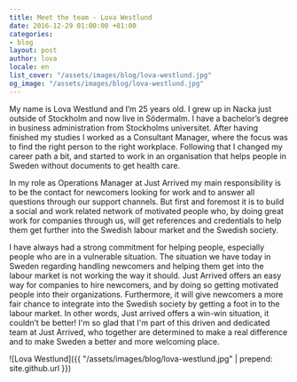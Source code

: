 ```yaml
---
title: Meet the team - Lova Westlund
date: 2016-12-29 01:00:00 +01:00
categories:
- blog
layout: post
author: lova
locale: en
list_cover: "/assets/images/blog/lova-westlund.jpg"
og_image: "/assets/images/blog/lova-westlund.jpg"
---
```


My name is Lova Westlund and I’m 25 years old. I grew up in Nacka just outside of Stockholm and now live in Södermalm. I have a bachelor’s degree in business administration from Stockholms universitet. After having finished my studies I worked as a Consultant Manager, where the focus was to find the right person to the right workplace. Following that I changed my career path a bit, and started to work in an organisation that helps people in Sweden without documents to get health care.

In my role as Operations Manager at Just Arrived my main responsibility is to be the contact for newcomers looking for work and to answer all questions through our support channels. But first and foremost it is to build a social and work related network of motivated people who, by doing great work for companies through us, will get references and credentials to help them get further into the Swedish labour market and the Swedish society.

I have always had a strong commitment for helping people, especially people who are in a vulnerable situation. The situation we have today in Sweden regarding handling newcomers and helping them get into the labour market is not working the way it should. Just Arrived offers an easy way for companies to hire newcomers, and by doing so getting motivated people into their organizations. Furthermore, it will give newcomers a more fair chance to integrate into the Swedish society by getting a foot in to the labour market. In other words, Just arrived offers a win-win situation, it couldn’t be better! I'm so glad that I'm part of this driven and dedicated team at Just Arrived, who together are determined to make a real difference and to make Sweden a better and more welcoming place.

![Lova Westlund]({{ "/assets/images/blog/lova-westlund.jpg" | prepend: site.github.url }})
